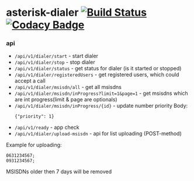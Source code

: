 # asterisk-dialer [![Build Status](https://travis-ci.org/incu6us/asterisk-dialer.svg?branch=master)](https://travis-ci.org/incu6us/asterisk-dialer) [![Codacy Badge](https://api.codacy.com/project/badge/Grade/b90f76e81907427e9f2d0a4124a34028)](https://www.codacy.com/app/incu6us/asterisk-dialer?utm_source=github.com&amp;utm_medium=referral&amp;utm_content=incu6us/asterisk-dialer&amp;utm_campaign=Badge_Grade)

### api

 * `/api/v1/dialer/start` - start dialer 
 * `/api/v1/dialer/stop` - stop dialer
 * `/api/v1/dialer/status` - get status for dialer (is it started or stopped)
 * `/api/v1/dialer/registeredUsers` - get registered users, which could accept a call
 * `/api/v1/dialer/msisdn/all` - get all msisdns
 * `/api/v1/dialer/msisdn/inProgress?limit=1&page=1` - get msisdns which are int progress(limit & page are optionals)
 * `/api/v1/dialer/msisdn/inProgress/{id}` - update number priority
   Body:
   ```
   {"priority": 1}
   ```
 * `/api/v1/ready` - app check
 * `/api/v1/dialer/upload-msisdn` - api for list uploading (POST-method) 

Example for uploading:
```
0631234567;
0931234567;
```

MSISDNs older then 7 days will be removed